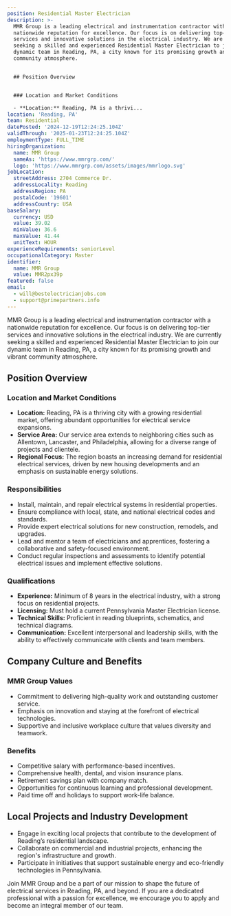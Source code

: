 ```yaml
---
position: Residential Master Electrician
description: >-
  MMR Group is a leading electrical and instrumentation contractor with a
  nationwide reputation for excellence. Our focus is on delivering top-tier
  services and innovative solutions in the electrical industry. We are currently
  seeking a skilled and experienced Residential Master Electrician to join our
  dynamic team in Reading, PA, a city known for its promising growth and vibrant
  community atmosphere.


  ## Position Overview


  ### Location and Market Conditions

  - **Location:** Reading, PA is a thrivi...
location: 'Reading, PA'
team: Residential
datePosted: '2024-12-19T12:24:25.104Z'
validThrough: '2025-01-23T12:24:25.104Z'
employmentType: FULL_TIME
hiringOrganization:
  name: MMR Group
  sameAs: 'https://www.mmrgrp.com/'
  logo: 'https://www.mmrgrp.com/assets/images/mmrlogo.svg'
jobLocation:
  streetAddress: 2704 Commerce Dr.
  addressLocality: Reading
  addressRegion: PA
  postalCode: '19601'
  addressCountry: USA
baseSalary:
  currency: USD
  value: 39.02
  minValue: 36.6
  maxValue: 41.44
  unitText: HOUR
experienceRequirements: seniorLevel
occupationalCategory: Master
identifier:
  name: MMR Group
  value: MMR2px39p
featured: false
email:
  - will@bestelectricianjobs.com
  - support@primepartners.info
---
```




MMR Group is a leading electrical and instrumentation contractor with a nationwide reputation for excellence. Our focus is on delivering top-tier services and innovative solutions in the electrical industry. We are currently seeking a skilled and experienced Residential Master Electrician to join our dynamic team in Reading, PA, a city known for its promising growth and vibrant community atmosphere.

## Position Overview

### Location and Market Conditions
- **Location:** Reading, PA is a thriving city with a growing residential market, offering abundant opportunities for electrical service expansions.
- **Service Area:** Our service area extends to neighboring cities such as Allentown, Lancaster, and Philadelphia, allowing for a diverse range of projects and clientele.
- **Regional Focus:** The region boasts an increasing demand for residential electrical services, driven by new housing developments and an emphasis on sustainable energy solutions.

### Responsibilities
- Install, maintain, and repair electrical systems in residential properties.
- Ensure compliance with local, state, and national electrical codes and standards.
- Provide expert electrical solutions for new construction, remodels, and upgrades.
- Lead and mentor a team of electricians and apprentices, fostering a collaborative and safety-focused environment.
- Conduct regular inspections and assessments to identify potential electrical issues and implement effective solutions.

### Qualifications
- **Experience:** Minimum of 8 years in the electrical industry, with a strong focus on residential projects.
- **Licensing:** Must hold a current Pennsylvania Master Electrician license.
- **Technical Skills:** Proficient in reading blueprints, schematics, and technical diagrams.
- **Communication:** Excellent interpersonal and leadership skills, with the ability to effectively communicate with clients and team members.

## Company Culture and Benefits

### MMR Group Values
- Commitment to delivering high-quality work and outstanding customer service.
- Emphasis on innovation and staying at the forefront of electrical technologies.
- Supportive and inclusive workplace culture that values diversity and teamwork.

### Benefits
- Competitive salary with performance-based incentives.
- Comprehensive health, dental, and vision insurance plans.
- Retirement savings plan with company match.
- Opportunities for continuous learning and professional development.
- Paid time off and holidays to support work-life balance.

## Local Projects and Industry Development
- Engage in exciting local projects that contribute to the development of Reading’s residential landscape.
- Collaborate on commercial and industrial projects, enhancing the region's infrastructure and growth.
- Participate in initiatives that support sustainable energy and eco-friendly technologies in Pennsylvania.

Join MMR Group and be a part of our mission to shape the future of electrical services in Reading, PA, and beyond. If you are a dedicated professional with a passion for excellence, we encourage you to apply and become an integral member of our team.
